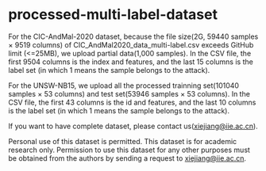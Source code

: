 # processed-multi-label-dataset

For the CIC-AndMal-2020 dataset, because the file size(2G, 59440 samples × 9519 columns) of CIC_AndMal2020_data_multi-label.csv exceeds GitHub limit (<=25MB), we upload partial data(1,000 samples). In the CSV file, the first 9504 columns is the index and features, and the last 15 columns is the label set (in which 1 means the sample belongs to the attack).

For the UNSW-NB15, we upload all the processed trainning set(101040 samples × 53 columns) and test set(53946 samples × 53 columns). In the CSV file, the first 43 columns is the id and features, and the last 10 columns is the label set (in which 1 means the sample belongs to the attack).

If you want to have complete dataset, please contact us(xiejiang@iie.ac.cn).

Personal use of this dataset is permitted. This dataset is for academic research only. Permission to use this dataset for any other purposes must be obtained from the authors by sending a request to xiejiang@iie.ac.cn.
